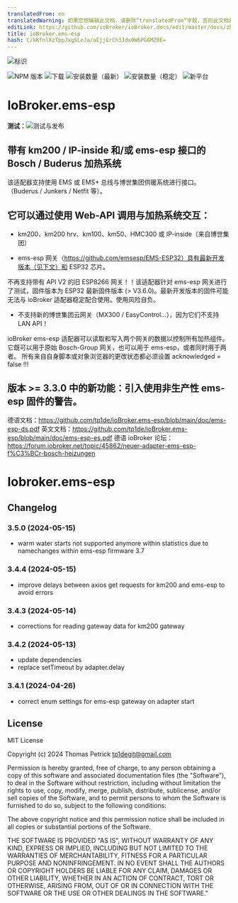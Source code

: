```yaml
---
translatedFrom: en
translatedWarning: 如果您想编辑此文档，请删除“translatedFrom”字段，否则此文档将再次自动翻译
editLink: https://github.com/ioBroker/ioBroker.docs/edit/master/docs/zh-cn/adapterref/iobroker.ems-esp/README.md
title: ioBroker.ems-esp
hash: C/kKfnlXzTppJxgSLeJa/aEjjErCh3Jdx0W6PGGMZ0E=
---
```

![标识](../../../en/adapterref/iobroker.ems-esp/admin/ems-esp.png)

![NPM 版本](https://img.shields.io/npm/v/iobroker.ems-esp.svg)
![下载](https://img.shields.io/npm/dm/iobroker.ems-esp.svg)
![安装数量（最新）](https://iobroker.live/badges/ems-esp-installed.svg)
![安装数量（稳定）](https://iobroker.live/badges/ems-esp-stable.svg)
![新平台](https://nodei.co/npm/iobroker.ems-esp.png?downloads=true)

# IoBroker.ems-esp
**测试：**![测试与发布](https://github.com/tp1de/ioBroker.ems-esp/workflows/Test%20and%20Release/badge.svg)

## 带有 km200 / IP-inside 和/或 ems-esp 接口的 Bosch / Buderus 加热系统
该适配器支持使用 EMS 或 EMS+ 总线与博世集团供暖系统进行接口。
（Buderus / Junkers / Netfit 等）。

## 它可以通过使用 Web-API 调用与加热系统交互：
* km200、km200 hrv、km100、km50、HMC300 或 IP-inside（来自博世集团）

* ems-esp 网关（https://github.com/emsesp/EMS-ESP32）具有最新开发版本（见下文）和 ESP32 芯片。

不再支持带有 API V2 的旧 ESP8266 网关！！该适配器针对 ems-esp 网关进行了测试，固件版本为 ESP32 最新固件版本 (> V3.6.0)。最新开发版本的固件可能无法与 ioBroker 适配器稳定配合使用。使用风险自负。

* 不支持新的博世集团云网关（MX300 / EasyControl...），因为它们不支持 LAN API！

ioBroker ems-esp 适配器可以读取和写入两个网关的数据以控制所有加热组件。
它既可以用于原始 Bosch-Group 网关，也可以用于 ems-esp，或者同时用于两者。
所有来自自身脚本或对象浏览器的更改状态都必须设置 acknowledged = false !!!

## 版本 >= 3.3.0 中的新功能：引入使用非生产性 ems-esp 固件的警告。
德语文档：https://github.com/tp1de/ioBroker.ems-esp/blob/main/doc/ems-esp-ds.pdf 英文文档：https://github.com/tp1de/ioBroker.ems-esp/blob/main/doc/ems-esp-es.pdf 德语 ioBroker 论坛：https://forum.iobroker.net/topic/45862/neuer-adapter-ems-esp-f%C3%BCr-bosch-heizungen

# Iobroker.ems-esp

## Changelog
<!--
	Placeholder for the next version (at the beginning of the line):
	### **WORK IN PROGRESS**
-->
### 3.5.0 (2024-05-15)
* warm water starts not supported anymore within statistics due to namechanges within ems-esp firmware 3.7

### 3.4.4 (2024-05-15)
* improve delays between axios get requests for km200 and ems-esp to avoid errors

### 3.4.3 (2024-05-14)
* corrections for reading gateway data for km200 gateway

### 3.4.2 (2024-05-13)
* update dependencies
* replace setTimeout by adapter.delay

### 3.4.1 (2024-04-26)
* correct enum settings for ems-esp gateway on adapter start

## License
MIT License

Copyright (c) 2024 Thomas Petrick <tp1degit@gmail.com>

Permission is hereby granted, free of charge, to any person obtaining a copy
of this software and associated documentation files (the "Software"), to deal
in the Software without restriction, including without limitation the rights
to use, copy, modify, merge, publish, distribute, sublicense, and/or sell
copies of the Software, and to permit persons to whom the Software is
furnished to do so, subject to the following conditions:

The above copyright notice and this permission notice shall be included in all
copies or substantial portions of the Software.

THE SOFTWARE IS PROVIDED "AS IS", WITHOUT WARRANTY OF ANY KIND, EXPRESS OR
IMPLIED, INCLUDING BUT NOT LIMITED TO THE WARRANTIES OF MERCHANTABILITY,
FITNESS FOR A PARTICULAR PURPOSE AND NONINFRINGEMENT. IN NO EVENT SHALL THE
AUTHORS OR COPYRIGHT HOLDERS BE LIABLE FOR ANY CLAIM, DAMAGES OR OTHER
LIABILITY, WHETHER IN AN ACTION OF CONTRACT, TORT OR OTHERWISE, ARISING FROM,
OUT OF OR IN CONNECTION WITH THE SOFTWARE OR THE USE OR OTHER DEALINGS IN THE
SOFTWARE."